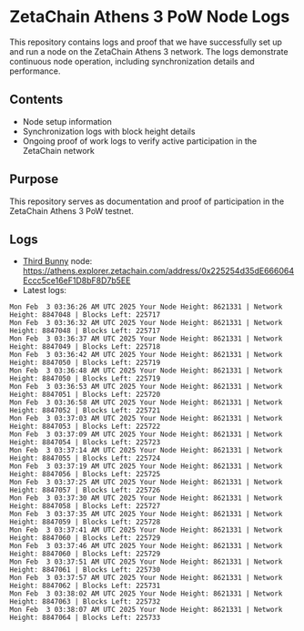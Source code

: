 # ZetaChain Athens 3 PoW Node Logs
This repository contains logs and proof that we have successfully set up and run a node on the ZetaChain Athens 3 network. The logs demonstrate continuous node operation, including synchronization details and performance.

## Contents
- Node setup information
- Synchronization logs with block height details
- Ongoing proof of work logs to verify active participation in the ZetaChain network

## Purpose
This repository serves as documentation and proof of participation in the ZetaChain Athens 3 PoW testnet.

## Logs

- [Third Bunny](https://thirdbunny.xyz/) node: https://athens.explorer.zetachain.com/address/0x225254d35dE666064Eccc5ce16eF1D8bF8D7b5EE
- Latest logs:
```
Mon Feb  3 03:36:26 AM UTC 2025 Your Node Height: 8621331 | Network Height: 8847048 | Blocks Left: 225717
Mon Feb  3 03:36:32 AM UTC 2025 Your Node Height: 8621331 | Network Height: 8847048 | Blocks Left: 225717
Mon Feb  3 03:36:37 AM UTC 2025 Your Node Height: 8621331 | Network Height: 8847049 | Blocks Left: 225718
Mon Feb  3 03:36:42 AM UTC 2025 Your Node Height: 8621331 | Network Height: 8847050 | Blocks Left: 225719
Mon Feb  3 03:36:48 AM UTC 2025 Your Node Height: 8621331 | Network Height: 8847050 | Blocks Left: 225719
Mon Feb  3 03:36:53 AM UTC 2025 Your Node Height: 8621331 | Network Height: 8847051 | Blocks Left: 225720
Mon Feb  3 03:36:58 AM UTC 2025 Your Node Height: 8621331 | Network Height: 8847052 | Blocks Left: 225721
Mon Feb  3 03:37:03 AM UTC 2025 Your Node Height: 8621331 | Network Height: 8847053 | Blocks Left: 225722
Mon Feb  3 03:37:09 AM UTC 2025 Your Node Height: 8621331 | Network Height: 8847054 | Blocks Left: 225723
Mon Feb  3 03:37:14 AM UTC 2025 Your Node Height: 8621331 | Network Height: 8847055 | Blocks Left: 225724
Mon Feb  3 03:37:19 AM UTC 2025 Your Node Height: 8621331 | Network Height: 8847056 | Blocks Left: 225725
Mon Feb  3 03:37:25 AM UTC 2025 Your Node Height: 8621331 | Network Height: 8847057 | Blocks Left: 225726
Mon Feb  3 03:37:30 AM UTC 2025 Your Node Height: 8621331 | Network Height: 8847058 | Blocks Left: 225727
Mon Feb  3 03:37:35 AM UTC 2025 Your Node Height: 8621331 | Network Height: 8847059 | Blocks Left: 225728
Mon Feb  3 03:37:41 AM UTC 2025 Your Node Height: 8621331 | Network Height: 8847060 | Blocks Left: 225729
Mon Feb  3 03:37:46 AM UTC 2025 Your Node Height: 8621331 | Network Height: 8847060 | Blocks Left: 225729
Mon Feb  3 03:37:51 AM UTC 2025 Your Node Height: 8621331 | Network Height: 8847061 | Blocks Left: 225730
Mon Feb  3 03:37:57 AM UTC 2025 Your Node Height: 8621331 | Network Height: 8847062 | Blocks Left: 225731
Mon Feb  3 03:38:02 AM UTC 2025 Your Node Height: 8621331 | Network Height: 8847063 | Blocks Left: 225732
Mon Feb  3 03:38:07 AM UTC 2025 Your Node Height: 8621331 | Network Height: 8847064 | Blocks Left: 225733
```
